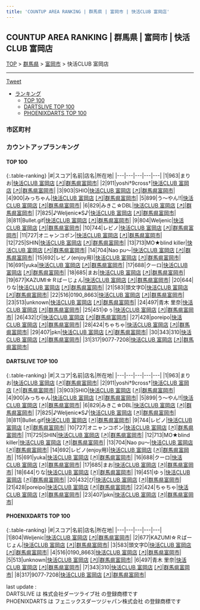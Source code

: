 ```yaml
---
title: 'COUNTUP AREA RANKING | 群馬県 | 富岡市 | 快活CLUB 富岡店'
---
```

## COUNTUP AREA RANKING | 群馬県 | 富岡市 | 快活CLUB 富岡店

[TOP](/darts/rank/) > [群馬県](/darts/rank/群馬県/) > [富岡市](/darts/rank/群馬県/富岡市/) > 快活CLUB 富岡店

___

<a href="https://twitter.com/share?ref_src=twsrc%5Etfw" data-text="COUNTUP AREA RANKING | 群馬県富岡市快活CLUB 富岡店" class="twitter-share-button" data-hashtags="DARTSLIVE,PHOENIXDARTS,darts,ダーツ" data-show-count="false">Tweet</a>

* [ランキング](#カウントアップランキング)
    * [TOP 100](#top-100)
    * [DARTSLIVE TOP 100](#dartslive-top-100)
    * [PHOENIXDARTS TOP 100](#phoenixdarts-top-100)

### 市区町村

<ul>

</ul>

### カウントアップランキング

#### TOP 100



{:.table-ranking}
|#|スコア|名前|店名|所在地|
|---|---|---|---|---|
|1|963|<span class="rank-name-dl">まりお</span>|<a href="/darts/rank/shops/9c7f5ce35825a10125d56fb0e5c39bac.html">快活CLUB 富岡店</a> <a href="https://search.dartslive.com/jp/shop/9c7f5ce35825a10125d56fb0e5c39bac">[↗]</a>|<a href="/darts/rank/群馬県/富岡市">群馬県富岡市</a>|
|2|911|<span class="rank-name-dl">yoshi†9cross†</span>|<a href="/darts/rank/shops/9c7f5ce35825a10125d56fb0e5c39bac.html">快活CLUB 富岡店</a> <a href="https://search.dartslive.com/jp/shop/9c7f5ce35825a10125d56fb0e5c39bac">[↗]</a>|<a href="/darts/rank/群馬県/富岡市">群馬県富岡市</a>|
|3|903|<span class="rank-name-dl">SHIO</span>|<a href="/darts/rank/shops/9c7f5ce35825a10125d56fb0e5c39bac.html">快活CLUB 富岡店</a> <a href="https://search.dartslive.com/jp/shop/9c7f5ce35825a10125d56fb0e5c39bac">[↗]</a>|<a href="/darts/rank/群馬県/富岡市">群馬県富岡市</a>|
|4|900|<span class="rank-name-dl">みっちゃん</span>|<a href="/darts/rank/shops/9c7f5ce35825a10125d56fb0e5c39bac.html">快活CLUB 富岡店</a> <a href="https://search.dartslive.com/jp/shop/9c7f5ce35825a10125d56fb0e5c39bac">[↗]</a>|<a href="/darts/rank/群馬県/富岡市">群馬県富岡市</a>|
|5|899|<span class="rank-name-dl">う～やん!!</span>|<a href="/darts/rank/shops/9c7f5ce35825a10125d56fb0e5c39bac.html">快活CLUB 富岡店</a> <a href="https://search.dartslive.com/jp/shop/9c7f5ce35825a10125d56fb0e5c39bac">[↗]</a>|<a href="/darts/rank/群馬県/富岡市">群馬県富岡市</a>|
|6|829|<span class="rank-name-dl">みきこ☆DBL</span>|<a href="/darts/rank/shops/9c7f5ce35825a10125d56fb0e5c39bac.html">快活CLUB 富岡店</a> <a href="https://search.dartslive.com/jp/shop/9c7f5ce35825a10125d56fb0e5c39bac">[↗]</a>|<a href="/darts/rank/群馬県/富岡市">群馬県富岡市</a>|
|7|825|<span class="rank-name-dl">♪Weljenic※S♪</span>|<a href="/darts/rank/shops/9c7f5ce35825a10125d56fb0e5c39bac.html">快活CLUB 富岡店</a> <a href="https://search.dartslive.com/jp/shop/9c7f5ce35825a10125d56fb0e5c39bac">[↗]</a>|<a href="/darts/rank/群馬県/富岡市">群馬県富岡市</a>|
|8|811|<span class="rank-name-dl">Bullet.gif</span>|<a href="/darts/rank/shops/9c7f5ce35825a10125d56fb0e5c39bac.html">快活CLUB 富岡店</a> <a href="https://search.dartslive.com/jp/shop/9c7f5ce35825a10125d56fb0e5c39bac">[↗]</a>|<a href="/darts/rank/群馬県/富岡市">群馬県富岡市</a>|
|9|804|<span class="rank-name-pd">Weljenic</span>|<a href="/darts/rank/shops/79757.html">快活CLUB 富岡店</a> <a href="https://vs.phoenixdarts.com/jp/shop/shopDetailInfo/s_79757?s_seq=79757">[↗]</a>|<a href="/darts/rank/群馬県/富岡市">群馬県富岡市</a>|
|10|744|<span class="rank-name-dl">レビノ</span>|<a href="/darts/rank/shops/9c7f5ce35825a10125d56fb0e5c39bac.html">快活CLUB 富岡店</a> <a href="https://search.dartslive.com/jp/shop/9c7f5ce35825a10125d56fb0e5c39bac">[↗]</a>|<a href="/darts/rank/群馬県/富岡市">群馬県富岡市</a>|
|11|727|<span class="rank-name-dl">オニャンコポン</span>|<a href="/darts/rank/shops/9c7f5ce35825a10125d56fb0e5c39bac.html">快活CLUB 富岡店</a> <a href="https://search.dartslive.com/jp/shop/9c7f5ce35825a10125d56fb0e5c39bac">[↗]</a>|<a href="/darts/rank/群馬県/富岡市">群馬県富岡市</a>|
|12|725|<span class="rank-name-dl">SHIN</span>|<a href="/darts/rank/shops/9c7f5ce35825a10125d56fb0e5c39bac.html">快活CLUB 富岡店</a> <a href="https://search.dartslive.com/jp/shop/9c7f5ce35825a10125d56fb0e5c39bac">[↗]</a>|<a href="/darts/rank/群馬県/富岡市">群馬県富岡市</a>|
|13|713|<span class="rank-name-dl">MO★blind killer</span>|<a href="/darts/rank/shops/9c7f5ce35825a10125d56fb0e5c39bac.html">快活CLUB 富岡店</a> <a href="https://search.dartslive.com/jp/shop/9c7f5ce35825a10125d56fb0e5c39bac">[↗]</a>|<a href="/darts/rank/群馬県/富岡市">群馬県富岡市</a>|
|14|704|<span class="rank-name-dl">Nao pu〜</span>|<a href="/darts/rank/shops/9c7f5ce35825a10125d56fb0e5c39bac.html">快活CLUB 富岡店</a> <a href="https://search.dartslive.com/jp/shop/9c7f5ce35825a10125d56fb0e5c39bac">[↗]</a>|<a href="/darts/rank/群馬県/富岡市">群馬県富岡市</a>|
|15|692|<span class="rank-name-dl">レビノ(enjoy用)</span>|<a href="/darts/rank/shops/9c7f5ce35825a10125d56fb0e5c39bac.html">快活CLUB 富岡店</a> <a href="https://search.dartslive.com/jp/shop/9c7f5ce35825a10125d56fb0e5c39bac">[↗]</a>|<a href="/darts/rank/群馬県/富岡市">群馬県富岡市</a>|
|16|691|<span class="rank-name-dl">yuka</span>|<a href="/darts/rank/shops/9c7f5ce35825a10125d56fb0e5c39bac.html">快活CLUB 富岡店</a> <a href="https://search.dartslive.com/jp/shop/9c7f5ce35825a10125d56fb0e5c39bac">[↗]</a>|<a href="/darts/rank/群馬県/富岡市">群馬県富岡市</a>|
|17|688|<span class="rank-name-dl">クーロ</span>|<a href="/darts/rank/shops/9c7f5ce35825a10125d56fb0e5c39bac.html">快活CLUB 富岡店</a> <a href="https://search.dartslive.com/jp/shop/9c7f5ce35825a10125d56fb0e5c39bac">[↗]</a>|<a href="/darts/rank/群馬県/富岡市">群馬県富岡市</a>|
|18|685|<span class="rank-name-dl">まお</span>|<a href="/darts/rank/shops/9c7f5ce35825a10125d56fb0e5c39bac.html">快活CLUB 富岡店</a> <a href="https://search.dartslive.com/jp/shop/9c7f5ce35825a10125d56fb0e5c39bac">[↗]</a>|<a href="/darts/rank/群馬県/富岡市">群馬県富岡市</a>|
|19|677|<span class="rank-name-pd">KAZUMI☆Ｒばーじょん</span>|<a href="/darts/rank/shops/79757.html">快活CLUB 富岡店</a> <a href="https://vs.phoenixdarts.com/jp/shop/shopDetailInfo/s_79757?s_seq=79757">[↗]</a>|<a href="/darts/rank/群馬県/富岡市">群馬県富岡市</a>|
|20|644|<span class="rank-name-dl">りな</span>|<a href="/darts/rank/shops/9c7f5ce35825a10125d56fb0e5c39bac.html">快活CLUB 富岡店</a> <a href="https://search.dartslive.com/jp/shop/9c7f5ce35825a10125d56fb0e5c39bac">[↗]</a>|<a href="/darts/rank/群馬県/富岡市">群馬県富岡市</a>|
|21|583|<span class="rank-name-pd">頭文字D</span>|<a href="/darts/rank/shops/79757.html">快活CLUB 富岡店</a> <a href="https://vs.phoenixdarts.com/jp/shop/shopDetailInfo/s_79757?s_seq=79757">[↗]</a>|<a href="/darts/rank/群馬県/富岡市">群馬県富岡市</a>|
|22|516|<span class="rank-name-pd">0190_8663</span>|<a href="/darts/rank/shops/79757.html">快活CLUB 富岡店</a> <a href="https://vs.phoenixdarts.com/jp/shop/shopDetailInfo/s_79757?s_seq=79757">[↗]</a>|<a href="/darts/rank/群馬県/富岡市">群馬県富岡市</a>|
|23|513|<span class="rank-name-pd">unknown</span>|<a href="/darts/rank/shops/79757.html">快活CLUB 富岡店</a> <a href="https://vs.phoenixdarts.com/jp/shop/shopDetailInfo/s_79757?s_seq=79757">[↗]</a>|<a href="/darts/rank/群馬県/富岡市">群馬県富岡市</a>|
|24|497|<span class="rank-name-pd">青木 里奈</span>|<a href="/darts/rank/shops/79757.html">快活CLUB 富岡店</a> <a href="https://vs.phoenixdarts.com/jp/shop/shopDetailInfo/s_79757?s_seq=79757">[↗]</a>|<a href="/darts/rank/群馬県/富岡市">群馬県富岡市</a>|
|25|451|<span class="rank-name-dl">ゆぅ</span>|<a href="/darts/rank/shops/9c7f5ce35825a10125d56fb0e5c39bac.html">快活CLUB 富岡店</a> <a href="https://search.dartslive.com/jp/shop/9c7f5ce35825a10125d56fb0e5c39bac">[↗]</a>|<a href="/darts/rank/群馬県/富岡市">群馬県富岡市</a>|
|26|432|<span class="rank-name-dl">ぴ</span>|<a href="/darts/rank/shops/9c7f5ce35825a10125d56fb0e5c39bac.html">快活CLUB 富岡店</a> <a href="https://search.dartslive.com/jp/shop/9c7f5ce35825a10125d56fb0e5c39bac">[↗]</a>|<a href="/darts/rank/群馬県/富岡市">群馬県富岡市</a>|
|27|428|<span class="rank-name-dl">poreipo</span>|<a href="/darts/rank/shops/9c7f5ce35825a10125d56fb0e5c39bac.html">快活CLUB 富岡店</a> <a href="https://search.dartslive.com/jp/shop/9c7f5ce35825a10125d56fb0e5c39bac">[↗]</a>|<a href="/darts/rank/群馬県/富岡市">群馬県富岡市</a>|
|28|424|<span class="rank-name-dl">ちゃちゃ</span>|<a href="/darts/rank/shops/9c7f5ce35825a10125d56fb0e5c39bac.html">快活CLUB 富岡店</a> <a href="https://search.dartslive.com/jp/shop/9c7f5ce35825a10125d56fb0e5c39bac">[↗]</a>|<a href="/darts/rank/群馬県/富岡市">群馬県富岡市</a>|
|29|407|<span class="rank-name-dl">pkn</span>|<a href="/darts/rank/shops/9c7f5ce35825a10125d56fb0e5c39bac.html">快活CLUB 富岡店</a> <a href="https://search.dartslive.com/jp/shop/9c7f5ce35825a10125d56fb0e5c39bac">[↗]</a>|<a href="/darts/rank/群馬県/富岡市">群馬県富岡市</a>|
|30|343|<span class="rank-name-pd">310</span>|<a href="/darts/rank/shops/79757.html">快活CLUB 富岡店</a> <a href="https://vs.phoenixdarts.com/jp/shop/shopDetailInfo/s_79757?s_seq=79757">[↗]</a>|<a href="/darts/rank/群馬県/富岡市">群馬県富岡市</a>|
|31|317|<span class="rank-name-pd">9077-7208</span>|<a href="/darts/rank/shops/79757.html">快活CLUB 富岡店</a> <a href="https://vs.phoenixdarts.com/jp/shop/shopDetailInfo/s_79757?s_seq=79757">[↗]</a>|<a href="/darts/rank/群馬県/富岡市">群馬県富岡市</a>|


#### DARTSLIVE TOP 100



{:.table-ranking}
|#|スコア|名前|店名|所在地|
|---|---|---|---|---|
|1|963|<span class="rank-name-dl">まりお</span>|<a href="/darts/rank/shops/9c7f5ce35825a10125d56fb0e5c39bac.html">快活CLUB 富岡店</a> <a href="https://search.dartslive.com/jp/shop/9c7f5ce35825a10125d56fb0e5c39bac">[↗]</a>|<a href="/darts/rank/群馬県/富岡市">群馬県富岡市</a>|
|2|911|<span class="rank-name-dl">yoshi†9cross†</span>|<a href="/darts/rank/shops/9c7f5ce35825a10125d56fb0e5c39bac.html">快活CLUB 富岡店</a> <a href="https://search.dartslive.com/jp/shop/9c7f5ce35825a10125d56fb0e5c39bac">[↗]</a>|<a href="/darts/rank/群馬県/富岡市">群馬県富岡市</a>|
|3|903|<span class="rank-name-dl">SHIO</span>|<a href="/darts/rank/shops/9c7f5ce35825a10125d56fb0e5c39bac.html">快活CLUB 富岡店</a> <a href="https://search.dartslive.com/jp/shop/9c7f5ce35825a10125d56fb0e5c39bac">[↗]</a>|<a href="/darts/rank/群馬県/富岡市">群馬県富岡市</a>|
|4|900|<span class="rank-name-dl">みっちゃん</span>|<a href="/darts/rank/shops/9c7f5ce35825a10125d56fb0e5c39bac.html">快活CLUB 富岡店</a> <a href="https://search.dartslive.com/jp/shop/9c7f5ce35825a10125d56fb0e5c39bac">[↗]</a>|<a href="/darts/rank/群馬県/富岡市">群馬県富岡市</a>|
|5|899|<span class="rank-name-dl">う～やん!!</span>|<a href="/darts/rank/shops/9c7f5ce35825a10125d56fb0e5c39bac.html">快活CLUB 富岡店</a> <a href="https://search.dartslive.com/jp/shop/9c7f5ce35825a10125d56fb0e5c39bac">[↗]</a>|<a href="/darts/rank/群馬県/富岡市">群馬県富岡市</a>|
|6|829|<span class="rank-name-dl">みきこ☆DBL</span>|<a href="/darts/rank/shops/9c7f5ce35825a10125d56fb0e5c39bac.html">快活CLUB 富岡店</a> <a href="https://search.dartslive.com/jp/shop/9c7f5ce35825a10125d56fb0e5c39bac">[↗]</a>|<a href="/darts/rank/群馬県/富岡市">群馬県富岡市</a>|
|7|825|<span class="rank-name-dl">♪Weljenic※S♪</span>|<a href="/darts/rank/shops/9c7f5ce35825a10125d56fb0e5c39bac.html">快活CLUB 富岡店</a> <a href="https://search.dartslive.com/jp/shop/9c7f5ce35825a10125d56fb0e5c39bac">[↗]</a>|<a href="/darts/rank/群馬県/富岡市">群馬県富岡市</a>|
|8|811|<span class="rank-name-dl">Bullet.gif</span>|<a href="/darts/rank/shops/9c7f5ce35825a10125d56fb0e5c39bac.html">快活CLUB 富岡店</a> <a href="https://search.dartslive.com/jp/shop/9c7f5ce35825a10125d56fb0e5c39bac">[↗]</a>|<a href="/darts/rank/群馬県/富岡市">群馬県富岡市</a>|
|9|744|<span class="rank-name-dl">レビノ</span>|<a href="/darts/rank/shops/9c7f5ce35825a10125d56fb0e5c39bac.html">快活CLUB 富岡店</a> <a href="https://search.dartslive.com/jp/shop/9c7f5ce35825a10125d56fb0e5c39bac">[↗]</a>|<a href="/darts/rank/群馬県/富岡市">群馬県富岡市</a>|
|10|727|<span class="rank-name-dl">オニャンコポン</span>|<a href="/darts/rank/shops/9c7f5ce35825a10125d56fb0e5c39bac.html">快活CLUB 富岡店</a> <a href="https://search.dartslive.com/jp/shop/9c7f5ce35825a10125d56fb0e5c39bac">[↗]</a>|<a href="/darts/rank/群馬県/富岡市">群馬県富岡市</a>|
|11|725|<span class="rank-name-dl">SHIN</span>|<a href="/darts/rank/shops/9c7f5ce35825a10125d56fb0e5c39bac.html">快活CLUB 富岡店</a> <a href="https://search.dartslive.com/jp/shop/9c7f5ce35825a10125d56fb0e5c39bac">[↗]</a>|<a href="/darts/rank/群馬県/富岡市">群馬県富岡市</a>|
|12|713|<span class="rank-name-dl">MO★blind killer</span>|<a href="/darts/rank/shops/9c7f5ce35825a10125d56fb0e5c39bac.html">快活CLUB 富岡店</a> <a href="https://search.dartslive.com/jp/shop/9c7f5ce35825a10125d56fb0e5c39bac">[↗]</a>|<a href="/darts/rank/群馬県/富岡市">群馬県富岡市</a>|
|13|704|<span class="rank-name-dl">Nao pu〜</span>|<a href="/darts/rank/shops/9c7f5ce35825a10125d56fb0e5c39bac.html">快活CLUB 富岡店</a> <a href="https://search.dartslive.com/jp/shop/9c7f5ce35825a10125d56fb0e5c39bac">[↗]</a>|<a href="/darts/rank/群馬県/富岡市">群馬県富岡市</a>|
|14|692|<span class="rank-name-dl">レビノ(enjoy用)</span>|<a href="/darts/rank/shops/9c7f5ce35825a10125d56fb0e5c39bac.html">快活CLUB 富岡店</a> <a href="https://search.dartslive.com/jp/shop/9c7f5ce35825a10125d56fb0e5c39bac">[↗]</a>|<a href="/darts/rank/群馬県/富岡市">群馬県富岡市</a>|
|15|691|<span class="rank-name-dl">yuka</span>|<a href="/darts/rank/shops/9c7f5ce35825a10125d56fb0e5c39bac.html">快活CLUB 富岡店</a> <a href="https://search.dartslive.com/jp/shop/9c7f5ce35825a10125d56fb0e5c39bac">[↗]</a>|<a href="/darts/rank/群馬県/富岡市">群馬県富岡市</a>|
|16|688|<span class="rank-name-dl">クーロ</span>|<a href="/darts/rank/shops/9c7f5ce35825a10125d56fb0e5c39bac.html">快活CLUB 富岡店</a> <a href="https://search.dartslive.com/jp/shop/9c7f5ce35825a10125d56fb0e5c39bac">[↗]</a>|<a href="/darts/rank/群馬県/富岡市">群馬県富岡市</a>|
|17|685|<span class="rank-name-dl">まお</span>|<a href="/darts/rank/shops/9c7f5ce35825a10125d56fb0e5c39bac.html">快活CLUB 富岡店</a> <a href="https://search.dartslive.com/jp/shop/9c7f5ce35825a10125d56fb0e5c39bac">[↗]</a>|<a href="/darts/rank/群馬県/富岡市">群馬県富岡市</a>|
|18|644|<span class="rank-name-dl">りな</span>|<a href="/darts/rank/shops/9c7f5ce35825a10125d56fb0e5c39bac.html">快活CLUB 富岡店</a> <a href="https://search.dartslive.com/jp/shop/9c7f5ce35825a10125d56fb0e5c39bac">[↗]</a>|<a href="/darts/rank/群馬県/富岡市">群馬県富岡市</a>|
|19|451|<span class="rank-name-dl">ゆぅ</span>|<a href="/darts/rank/shops/9c7f5ce35825a10125d56fb0e5c39bac.html">快活CLUB 富岡店</a> <a href="https://search.dartslive.com/jp/shop/9c7f5ce35825a10125d56fb0e5c39bac">[↗]</a>|<a href="/darts/rank/群馬県/富岡市">群馬県富岡市</a>|
|20|432|<span class="rank-name-dl">ぴ</span>|<a href="/darts/rank/shops/9c7f5ce35825a10125d56fb0e5c39bac.html">快活CLUB 富岡店</a> <a href="https://search.dartslive.com/jp/shop/9c7f5ce35825a10125d56fb0e5c39bac">[↗]</a>|<a href="/darts/rank/群馬県/富岡市">群馬県富岡市</a>|
|21|428|<span class="rank-name-dl">poreipo</span>|<a href="/darts/rank/shops/9c7f5ce35825a10125d56fb0e5c39bac.html">快活CLUB 富岡店</a> <a href="https://search.dartslive.com/jp/shop/9c7f5ce35825a10125d56fb0e5c39bac">[↗]</a>|<a href="/darts/rank/群馬県/富岡市">群馬県富岡市</a>|
|22|424|<span class="rank-name-dl">ちゃちゃ</span>|<a href="/darts/rank/shops/9c7f5ce35825a10125d56fb0e5c39bac.html">快活CLUB 富岡店</a> <a href="https://search.dartslive.com/jp/shop/9c7f5ce35825a10125d56fb0e5c39bac">[↗]</a>|<a href="/darts/rank/群馬県/富岡市">群馬県富岡市</a>|
|23|407|<span class="rank-name-dl">pkn</span>|<a href="/darts/rank/shops/9c7f5ce35825a10125d56fb0e5c39bac.html">快活CLUB 富岡店</a> <a href="https://search.dartslive.com/jp/shop/9c7f5ce35825a10125d56fb0e5c39bac">[↗]</a>|<a href="/darts/rank/群馬県/富岡市">群馬県富岡市</a>|


#### PHOENIXDARTS TOP 100



{:.table-ranking}
|#|スコア|名前|店名|所在地|
|---|---|---|---|---|
|1|804|<span class="rank-name-pd">Weljenic</span>|<a href="/darts/rank/shops/79757.html">快活CLUB 富岡店</a> <a href="https://vs.phoenixdarts.com/jp/shop/shopDetailInfo/s_79757?s_seq=79757">[↗]</a>|<a href="/darts/rank/群馬県/富岡市">群馬県富岡市</a>|
|2|677|<span class="rank-name-pd">KAZUMI☆Ｒばーじょん</span>|<a href="/darts/rank/shops/79757.html">快活CLUB 富岡店</a> <a href="https://vs.phoenixdarts.com/jp/shop/shopDetailInfo/s_79757?s_seq=79757">[↗]</a>|<a href="/darts/rank/群馬県/富岡市">群馬県富岡市</a>|
|3|583|<span class="rank-name-pd">頭文字D</span>|<a href="/darts/rank/shops/79757.html">快活CLUB 富岡店</a> <a href="https://vs.phoenixdarts.com/jp/shop/shopDetailInfo/s_79757?s_seq=79757">[↗]</a>|<a href="/darts/rank/群馬県/富岡市">群馬県富岡市</a>|
|4|516|<span class="rank-name-pd">0190_8663</span>|<a href="/darts/rank/shops/79757.html">快活CLUB 富岡店</a> <a href="https://vs.phoenixdarts.com/jp/shop/shopDetailInfo/s_79757?s_seq=79757">[↗]</a>|<a href="/darts/rank/群馬県/富岡市">群馬県富岡市</a>|
|5|513|<span class="rank-name-pd">unknown</span>|<a href="/darts/rank/shops/79757.html">快活CLUB 富岡店</a> <a href="https://vs.phoenixdarts.com/jp/shop/shopDetailInfo/s_79757?s_seq=79757">[↗]</a>|<a href="/darts/rank/群馬県/富岡市">群馬県富岡市</a>|
|6|497|<span class="rank-name-pd">青木 里奈</span>|<a href="/darts/rank/shops/79757.html">快活CLUB 富岡店</a> <a href="https://vs.phoenixdarts.com/jp/shop/shopDetailInfo/s_79757?s_seq=79757">[↗]</a>|<a href="/darts/rank/群馬県/富岡市">群馬県富岡市</a>|
|7|343|<span class="rank-name-pd">310</span>|<a href="/darts/rank/shops/79757.html">快活CLUB 富岡店</a> <a href="https://vs.phoenixdarts.com/jp/shop/shopDetailInfo/s_79757?s_seq=79757">[↗]</a>|<a href="/darts/rank/群馬県/富岡市">群馬県富岡市</a>|
|8|317|<span class="rank-name-pd">9077-7208</span>|<a href="/darts/rank/shops/79757.html">快活CLUB 富岡店</a> <a href="https://vs.phoenixdarts.com/jp/shop/shopDetailInfo/s_79757?s_seq=79757">[↗]</a>|<a href="/darts/rank/群馬県/富岡市">群馬県富岡市</a>|


<div class="footer border-top border-gray-light mt-5 pt-3 text-right text-gray">
    last update : <span style="font-weight: italic" id="foot_last_modified"></span><br />
    DARTSLIVE は 株式会社ダーツライブ社 の登録商標です<br />
    PHOENIXDARTS は フェニックスダーツジャパン株式会社 の登録商標です<br />
</div>

<script src="https://cdnjs.cloudflare.com/ajax/libs/jquery.tablesorter/2.31.3/js/jquery.tablesorter.min.js" integrity="sha512-qzgd5cYSZcosqpzpn7zF2ZId8f/8CHmFKZ8j7mU4OUXTNRd5g+ZHBPsgKEwoqxCtdQvExE5LprwwPAgoicguNg==" crossorigin="anonymous" referrerpolicy="no-referrer"></script>
<link rel="stylesheet" href="https://cdnjs.cloudflare.com/ajax/libs/jquery.tablesorter/2.31.3/css/theme.default.min.css" integrity="sha512-wghhOJkjQX0Lh3NSWvNKeZ0ZpNn+SPVXX1Qyc9OCaogADktxrBiBdKGDoqVUOyhStvMBmJQ8ZdMHiR3wuEq8+w==" crossorigin="anonymous" referrerpolicy="no-referrer" />
<script>
$(function() {
    $(".table-ranking").tablesorter({sortList:[[0, 0]]});
    $("#foot_last_modified").text(formatDate(new Date(document.lastModified), 'yyyy-MM-dd HH:mm:ss'));
});
</script>

<script async src="https://platform.twitter.com/widgets.js" charset="utf-8"></script>